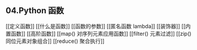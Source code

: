 ## 04.Python 函数
[[定义函数]]
[[什么是函数]]
[[函数的参数]]
[[匿名函数 lambda]]
[[装饰器]]
[[内置函数]]
[[高阶函数]]
[[map() 对序列元素应用函数]]
[[filter() 元素过滤]]
[[zip() 同位元素对象组合]]
[[reduce() 聚合执行]]